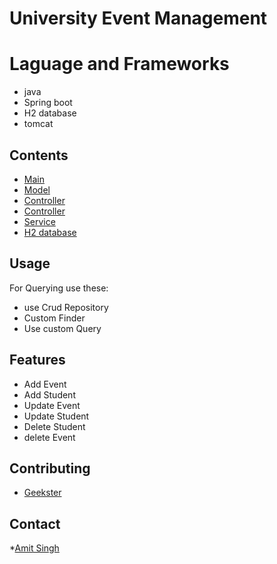 # University Event Management

# Laguage and Frameworks
 * java
 * Spring boot
 * H2 database
 * tomcat

## Contents

- [Main](#main)
- [Model](#Model)
- [Controller](#Controller)
- [Controller](#Controller)
- [Service](#Service)
- [H2 database](#H2database)


## Usage

For Querying use these:
* use Crud Repository
* Custom Finder
* Use custom Query 


## Features

* Add Event
* Add Student
* Update Event
* Update Student
* Delete Student
* delete Event

## Contributing

- [Geekster](#class.geekster.in)


## Contact

*[Amit Singh](#amintinfotech485@gmail.com)
